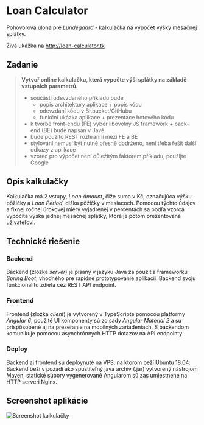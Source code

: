 # Loan Calculator
Pohovorová úloha pre *Lundegaard* - kalkulačka na výpočet výšky mesačnej splátky.

Živá ukážka na <http://loan-calculator.tk>

## Zadanie 
> **Vytvoř online kalkulačku, která vypočte výši splátky na základě vstupních parametrů.**
> * součástí odevzdaného příkladu bude 
>   * popis architektury aplikace + popis kódu
>   * odevzdání kódu v Bitbucket/GitHubu
>   * funkční ukázka aplikace + prezentace hotového kódu
> * k tvorbě front-endu (FE) vyber libovolný JS framework + back-end (BE) bude napsán v Javě
> * bude použito REST rozhranní mezi FE a BE
> * stylování nemusí být nutně přesně dodrženo, není třeba řešit další odkazy z aplikace
> * vzorec pro výpočet není důležitým faktorem příkladu, použijte Google

## Opis kalkulačky
Kalkulačka má 2 vstupy, *Loan Amount*, čiže suma v Kč, označujúca výšku pôžičky a *Loan Period*, dĺžka pôžičky v mesiacoch. Pomocou týchto údajov
a fixnej ročnej úrokovej miery vyjadrenej v percentách sa podľa vzorca vypočíta výška jednej mesačnej splátky, ktorá je potom prezentovaná uživateľovi.

## Technické riešenie
### Backend
Backend (zložka *server*) je písaný v jazyku Java za použitia frameworku *Spring Boot*, vhodného pre rapídne prototypovanie aplikácii. Backend svoju funkcionalitu zdieľa cez REST API endpoint.

### Frontend
Frontend (zložka *client*) je vytvorený v TypeScripte pomocou platformy *Angular 6*, použité UI komponenty sú zo sady *Angular Material 2* a sú prispôsobené aj na prezeranie na mobilných zariadeniach. S backendom komunikuje pomocou asynchrónnych HTTP dotazov na API endpointy.

### Deploy
Backend aj frontend sú deploynuté na VPS, na ktorom beží Ubuntu 18.04. Backend beží v pozadí ako spustiteľný java archív (.jar) vytvorený nástrojom Maven, statické súbory vygenerované Angularom sú zas umiestnené na HTTP serveri Nginx.

## Screenshot aplikácie
![Screenshot kalkulačky](https://i.imgur.com/wcCWVX4.png "Screenshot kalkulačky")
